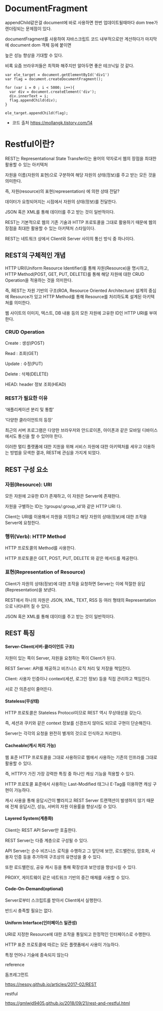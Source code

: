 # DocumentFragment

appendChild같은걸 document에 바로 사용하면 한번 업데이트될때마다 dom tree가 렌더링되는 문제점이 있다.

documentFragment를 사용하여 자바스크립트 코드 내부적으로만 계산하다가 마지막에 document dom 객체 등에 붙이면

높은 성능 향상을 기대할 수 있다.

비록 요즘 브라우저들은 최적화 해주지만 알아두면 좋은 테크닉일 것 같다. 

```
var ele_target = document.getElementById('div1') 
var flag = document.createDocumentFragment(); 

for (var i = 0 ; i < 5000; i++){ 
  var div = document.createElement('div'); 
  div.innerText = i;
  flag.appendChild(div); 
} 

ele_target.appendChild(flag);
```

- 코드 출처 https://mollangk.tistory.com/14


# Restful이란?

REST는 Representational State Transfer라는 용어의 약자로서 웹의 장점을 최대한 활용할 수 있는 아키텍처

자원을 이름(자원의 표현)으로 구분하여 해당 자원의 상태(정보)를 주고 받는 모든 것을 의미한다.

즉, 자원(resource)의 표현(representation) 에 의한 상태 전달?

데이터가 요청되어지는 시점에서 자원의 상태(정보)를 전달한다.

JSON 혹은 XML를 통해 데이터를 주고 받는 것이 일반적이다.

REST는 기본적으로 웹의 기존 기술과 HTTP 프로토콜을 그대로 활용하기 때문에 웹의 장점을 최대한 활용할 수 있는 아키텍처 스타일이다.

REST는 네트워크 상에서 Client와 Server 사이의 통신 방식 중 하나이다.

## REST의 구체적인 개념

HTTP URI(Uniform Resource Identifier)를 통해 자원(Resource)을 명시하고, HTTP Method(POST, GET, PUT, DELETE)를 통해 해당 자원에 대한 CRUD Operation을 적용하는 것을 의미한다.

즉, REST는 자원 기반의 구조(ROA, Resource Oriented Architecture) 설계의 중심에 Resource가 있고 HTTP Method를 통해 Resource를 처리하도록 설계된 아키텍쳐를 의미한다.

웹 사이트의 이미지, 텍스트, DB 내용 등의 모든 자원에 고유한 ID인 HTTP URI를 부여한다.

### CRUD Operation

Create : 생성(POST)

Read : 조회(GET)

Update : 수정(PUT)

Delete : 삭제(DELETE)

HEAD: header 정보 조회(HEAD)

### REST가 필요한 이유

‘애플리케이션 분리 및 통합’

‘다양한 클라이언트의 등장’

최근의 서버 프로그램은 다양한 브라우저와 안드로이폰, 아이폰과 같은 모바일 디바이스에서도 통신을 할 수 있어야 한다.

이러한 멀티 플랫폼에 대한 지원을 위해 서비스 자원에 대한 아키텍처를 세우고 이용하는 방법을 모색한 결과, REST에 관심을 가지게 되었다.

## REST 구성 요소
### 자원(Resource): URI

모든 자원에 고유한 ID가 존재하고, 이 자원은 Server에 존재한다.

자원을 구별하는 ID는 ‘/groups/:group_id’와 같은 HTTP URI 다.

Client는 URI를 이용해서 자원을 지정하고 해당 자원의 상태(정보)에 대한 조작을 Server에 요청한다.
### 행위(Verb): HTTP Method

HTTP 프로토콜의 Method를 사용한다.

HTTP 프로토콜은 GET, POST, PUT, DELETE 와 같은 메서드를 제공한다.
### 표현(Representation of Resource)

Client가 자원의 상태(정보)에 대한 조작을 요청하면 Server는 이에 적절한 응답(Representation)을 보낸다.

REST에서 하나의 자원은 JSON, XML, TEXT, RSS 등 여러 형태의 Representation으로 나타내어 질 수 있다.

JSON 혹은 XML를 통해 데이터를 주고 받는 것이 일반적이다.

## REST 특징

#### Server-Client(서버-클라이언트 구조)

자원이 있는 쪽이 Server, 자원을 요청하는 쪽이 Client가 된다.

REST Server: API를 제공하고 비즈니스 로직 처리 및 저장을 책임진다.

Client: 사용자 인증이나 context(세션, 로그인 정보) 등을 직접 관리하고 책임진다.

서로 간 의존성이 줄어든다.

#### Stateless(무상태)

HTTP 프로토콜은 Stateless Protocol이므로 REST 역시 무상태성을 갖는다.

즉, 세션과 쿠키와 같은 context 정보를 신경쓰지 않아도 되므로 구현이 단순해진다.

Server는 각각의 요청을 완전히 별개의 것으로 인식하고 처리한다.

#### Cacheable(캐시 처리 가능)

웹 표준 HTTP 프로토콜을 그대로 사용하므로 웹에서 사용하는 기존의 인프라를 그대로 활용할 수 있다.

즉, HTTP가 가진 가장 강력한 특징 중 하나인 캐싱 기능을 적용할 수 있다.

HTTP 프로토콜 표준에서 사용하는 Last-Modified 태그나 E-Tag를 이용하면 캐싱 구현이 가능하다.

캐시 사용을 통해 응답시간이 빨라지고 REST Server 트랜잭션이 발생하지 않기 때문에 전체 응답시간, 성능, 서버의 자원 이용률을 향상시킬 수 있다.

#### Layered System(계층화)

Client는 REST API Server만 호출한다.

REST Server는 다중 계층으로 구성될 수 있다.

API Server는 순수 비즈니스 로직을 수행하고 그 앞단에 보안, 로드밸런싱, 암호화, 사용자 인증 등을 추가하여 구조상의 유연성을 줄 수 있다.

또한 로드밸런싱, 공유 캐시 등을 통해 확장성과 보안성을 향상시킬 수 있다.

PROXY, 게이트웨이 같은 네트워크 기반의 중간 매체를 사용할 수 있다.

#### Code-On-Demand(optional)

Server로부터 스크립트를 받아서 Client에서 실행한다.

반드시 충족할 필요는 없다.

#### Uniform Interface(인터페이스 일관성)

URI로 지정한 Resource에 대한 조작을 통일되고 한정적인 인터페이스로 수행한다.

HTTP 표준 프로토콜에 따르는 모든 플랫폼에서 사용이 가능하다.

특정 언어나 기술에 종속되지 않는다

reference

돔프레그먼트

https://nesoy.github.io/articles/2017-02/REST


restful 

https://gmlwjd9405.github.io/2018/09/21/rest-and-restful.html
